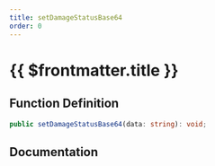 ```yaml
---
title: setDamageStatusBase64
order: 0
---
```


# {{ $frontmatter.title }}

## Function Definition

```ts
public setDamageStatusBase64(data: string): void;
```

## Documentation

<!--@include: ./parts/setDamageStatusBase64.md-->
